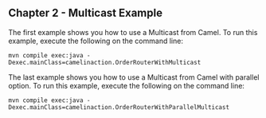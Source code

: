 Chapter 2 - Multicast Example
----------------

The first example shows you how to use a Multicast from Camel. 
To run this example, execute the following on the command line:

    mvn compile exec:java -Dexec.mainClass=camelinaction.OrderRouterWithMulticast

The last example shows you how to use a Multicast from Camel with parallel option. 
To run this example, execute the following on the command line:

    mvn compile exec:java -Dexec.mainClass=camelinaction.OrderRouterWithParallelMulticast
